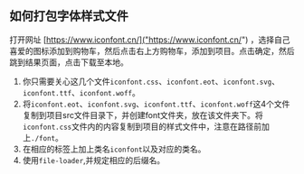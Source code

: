 ## 如何打包字体样式文件
打开网址
[https://www.iconfont.cn/]("https://www.iconfont.cn/")
，选择自己喜爱的图标添加到购物车，然后点击右上方购物车，添加到项目。点击确定，然后跳到结果页面，点击下载至本地。
1. 你只需要关心这几个文件`iconfont.css`、`iconfont.eot`、`iconfont.svg`、`iconfont.ttf`、`iconfont.woff`。
2. 将`iconfont.eot`、`iconfont.svg`、`iconfont.ttf`、`iconfont.woff`这4个文件复制到项目src文件目录下，并创建font文件夹，放在该文件夹下。将`iconfont.css`文件内的内容复制到项目的样式文件中，注意在路径前加上`./font`。
3. 在相应的标签上加上类名`iconfont`以及对应的类名。
4. 使用`file-loader`,并规定相应的后缀名。